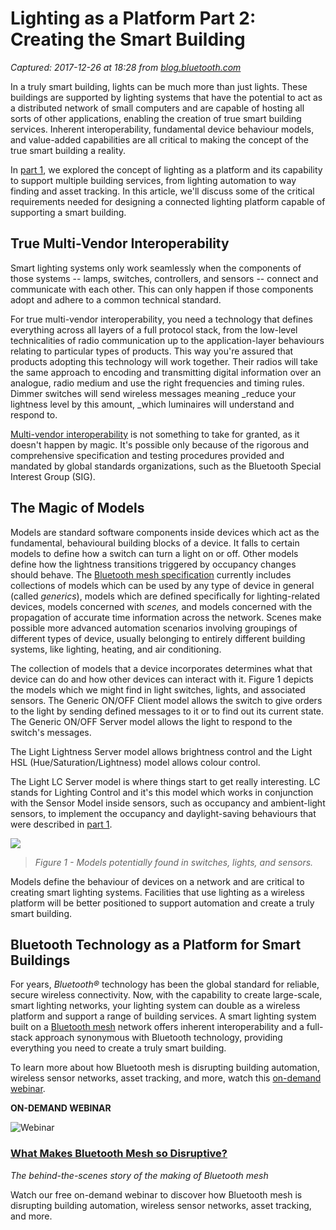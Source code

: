 # Lighting as a Platform Part 2: Creating the Smart Building

_Captured: 2017-12-26 at 18:28 from [blog.bluetooth.com](https://blog.bluetooth.com/lighting-as-a-platform-part-2?utm_campaign=other&utm_source=tw&utm_medium=organic&utm_term=lighting-as-platform&utm_content=lighting-as-platform-two)_

In a truly smart building, lights can be much more than just lights. These buildings are supported by lighting systems that have the potential to act as a distributed network of small computers and are capable of hosting all sorts of other applications, enabling the creation of true smart building services. Inherent interoperability, fundamental device behaviour models, and value-added capabilities are all critical to making the concept of the true smart building a reality.

In [part 1](https://blog.bluetooth.com/lighting-as-a-platform-part-1), we explored the concept of lighting as a platform and its capability to support multiple building services, from lighting automation to way finding and asset tracking. In this article, we'll discuss some of the critical requirements needed for designing a connected lighting platform capable of supporting a smart building.

## True Multi-Vendor Interoperability

Smart lighting systems only work seamlessly when the components of those systems -- lamps, switches, controllers, and sensors -- connect and communicate with each other. This can only happen if those components adopt and adhere to a common technical standard.

For true multi-vendor interoperability, you need a technology that defines everything across all layers of a full protocol stack, from the low-level technicalities of radio communication up to the application-layer behaviours relating to particular types of products. This way you're assured that products adopting this technology will work together. Their radios will take the same approach to encoding and transmitting digital information over an analogue, radio medium and use the right frequencies and timing rules. Dimmer switches will send wireless messages meaning _reduce your lightness level by this amount, _which luminaires will understand and respond to.

[Multi-vendor interoperability](https://blog.bluetooth.com/interoperability-for-smart-lighting-platforms) is not something to take for granted, as it doesn't happen by magic. It's possible only because of the rigorous and comprehensive specification and testing procedures provided and mandated by global standards organizations, such as the Bluetooth Special Interest Group (SIG).

## The Magic of Models

Models are standard software components inside devices which act as the fundamental, behavioural building blocks of a device. It falls to certain models to define how a switch can turn a light on or off. Other models define how the lightness transitions triggered by occupancy changes should behave. The [Bluetooth mesh specification](https://www.bluetooth.com/specifications/mesh-specifications) currently includes collections of models which can be used by any type of device in general (called _generics_), models which are defined specifically for lighting-related devices, models concerned with _scenes,_ and models concerned with the propagation of accurate time information across the network. Scenes make possible more advanced automation scenarios involving groupings of different types of device, usually belonging to entirely different building systems, like lighting, heating, and air conditioning.

The collection of models that a device incorporates determines what that device can do and how other devices can interact with it. Figure 1 depicts the models which we might find in light switches, lights, and associated sensors. The Generic ON/OFF Client model allows the switch to give orders to the light by sending defined messages to it or to find out its current state. The Generic ON/OFF Server model allows the light to respond to the switch's messages.

The Light Lightness Server model allows brightness control and the Light HSL (Hue/Saturation/Lightness) model allows colour control.

The Light LC Server model is where things start to get really interesting. LC stands for Lighting Control and it's this model which works in conjunction with the Sensor Model inside sensors, such as occupancy and ambient-light sensors, to implement the occupancy and daylight-saving behaviours that were described in [part 1](https://blog.bluetooth.com/lighting-as-a-platform-part-1).

![](https://blog.bluetooth.com/~/media/images/blog/lighting%20part%202-image%201%20\(1\).ashx?h=553&w=994&la=en&hash=661DDE0061797A78D82A058CF52F37C341FD26CB)

> _Figure 1 - Models potentially found in switches, lights, and sensors._

Models define the behaviour of devices on a network and are critical to creating smart lighting systems. Facilities that use lighting as a wireless platform will be better positioned to support automation and create a truly smart building.

## **Bluetooth Technology as a Platform for Smart Buildings**

For years, _Bluetooth®_ technology has been the global standard for reliable, secure wireless connectivity. Now, with the capability to create large-scale, smart lighting networks, your lighting system can double as a wireless platform and support a range of building services. A smart lighting system built on a [Bluetooth mesh](https://www.bluetooth.com/bluetooth-technology/topology-options/le-mesh) network offers inherent interoperability and a full-stack approach synonymous with Bluetooth technology, providing everything you need to create a truly smart building.

To learn more about how Bluetooth mesh is disrupting building automation, wireless sensor networks, asset tracking, and more, watch this [on-demand webinar](http://pages.bluetooth.com/mesh-webinar.html?utm_campaign=mesh&utm_source=homepage-cta&utm_medium=homepage-cta-on-demand&utm_term=homepage-hero&utm_content=homepage-hero&_ga=2.23152378.1569021496.1511197847-1039422551.1510158773).

**ON-DEMAND WEBINAR**

![Webinar](https://blog.bluetooth.com/~/media/images/blog%20images/mesh%20blogs/webinar-icon-vert.ashx)

### [What Makes Bluetooth Mesh so Disruptive?](http://pages.bluetooth.com/mesh-webinar.html?utm_campaign=mesh&utm_source=blog-cta&utm_medium=blog-cta-on-demand&utm_term=blog-lighting-as-a-platform-part-2&utm_content=blog-cta-bottom)

_The behind-the-scenes story of the making of Bluetooth mesh_

Watch our free on-demand webinar to discover how Bluetooth mesh is disrupting building automation, wireless sensor networks, asset tracking, and more.
